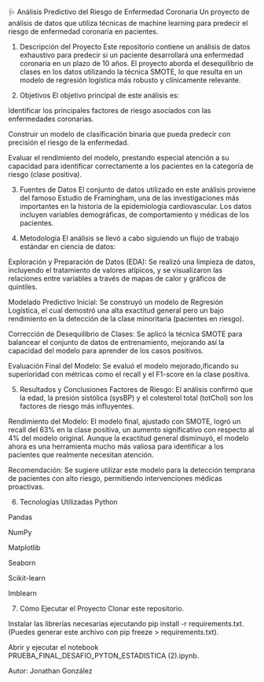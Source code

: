 🩺 Análisis Predictivo del Riesgo de Enfermedad Coronaria
Un proyecto de análisis de datos que utiliza técnicas de machine learning para predecir el riesgo de enfermedad coronaria en pacientes.

1. Descripción del Proyecto
Este repositorio contiene un análisis de datos exhaustivo para predecir si un paciente desarrollará una enfermedad coronaria en un plazo de 10 años. El proyecto aborda el desequilibrio de clases en los datos utilizando la técnica SMOTE, lo que resulta en un modelo de regresión logística más robusto y clínicamente relevante.

2. Objetivos
El objetivo principal de este análisis es:

Identificar los principales factores de riesgo asociados con las enfermedades coronarias.

Construir un modelo de clasificación binaria que pueda predecir con precisión el riesgo de la enfermedad.

Evaluar el rendimiento del modelo, prestando especial atención a su capacidad para identificar correctamente a los pacientes en la categoría de riesgo (clase positiva).

3. Fuentes de Datos
El conjunto de datos utilizado en este análisis proviene del famoso Estudio de Framingham, una de las investigaciones más importantes en la historia de la epidemiología cardiovascular. Los datos incluyen variables demográficas, de comportamiento y médicas de los pacientes.

4. Metodología
El análisis se llevó a cabo siguiendo un flujo de trabajo estándar en ciencia de datos:

Exploración y Preparación de Datos (EDA): Se realizó una limpieza de datos, incluyendo el tratamiento de valores atípicos, y se visualizaron las relaciones entre variables a través de mapas de calor y gráficos de quintiles.

Modelado Predictivo Inicial: Se construyó un modelo de Regresión Logística, el cual demostró una alta exactitud general pero un bajo rendimiento en la detección de la clase minoritaria (pacientes en riesgo).

Corrección de Desequilibrio de Clases: Se aplicó la técnica SMOTE para balancear el conjunto de datos de entrenamiento, mejorando así la capacidad del modelo para aprender de los casos positivos.

Evaluación Final del Modelo: Se evaluó el modelo mejorado,ificando su superioridad con métricas como el recall y el F1-score en la clase positiva.

5. Resultados y Conclusiones
Factores de Riesgo: El análisis confirmó que la edad, la presión sistólica (sysBP) y el colesterol total (totChol) son los factores de riesgo más influyentes.

Rendimiento del Modelo: El modelo final, ajustado con SMOTE, logró un recall del 63% en la clase positiva, un aumento significativo con respecto al 4% del modelo original. Aunque la exactitud general disminuyó, el modelo ahora es una herramienta mucho más valiosa para identificar a los pacientes que realmente necesitan atención.

Recomendación: Se sugiere utilizar este modelo para la detección temprana de pacientes con alto riesgo, permitiendo intervenciones médicas proactivas.

6. Tecnologías Utilizadas
Python

Pandas

NumPy

Matplotlib

Seaborn

Scikit-learn

Imblearn

7. Cómo Ejecutar el Proyecto
Clonar este repositorio.

Instalar las librerías necesarias ejecutando pip install -r requirements.txt. (Puedes generar este archivo con pip freeze > requirements.txt).

Abrir y ejecutar el notebook PRUEBA_FINAL_DESAFIO_PYTON_ESTADISTICA (2).ipynb.

Autor: Jonathan González